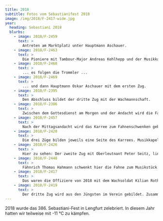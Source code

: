 ```yaml
---
title: 2018
subtitle: Fotos vom Sebastianifest 2018
image: /img/2018/F-2417-wide.jpg
year:
  heading: Sebastiani 2018
  blurbs:
    - image: 2018/F-2459
      text: >
        Antreten am Marktplatz unter Hauptmann Aschauer.
    - image: 2018/F-2463
      text: >
        Die Pioniere mit Tambour-Major Andreas Kohlhepp und der Musikkapelle führen den Marsch an, ...
    - image: 2018/F-2468
      text: >
        ... es folgen die Trommler ...
    - image: 2018/F-2469
      text: >
        ... und dann Hauptmann Oskar Aschauer mit dem ersten Zug.
    - image: 2018/F-2395
      text: >
        Den Abschluss bildet der dritte Zug mit der Wachmannschaft.
    - image: 2018/F-2386
      text: >
        Zwischen dem Gottesdienst am Morgen und der Andacht wird die Fahne am Marktplatz von der Wachmannschaft abwechselnd bewacht.
    - image: 2018/F-2457
      text: >
        Nach der Mittagsandacht wird das Karree zum Fahnenschwenken gebildet.
    - image: 2018/F-2420
      text: >
        Die drei Züge bilden jeweils eine Seite des Karrees. Musikkapelle, Trommler und die Pioniere, die vierte.
    - image: 2018/F-2426
      text: >
        Hier zu sehen: Der zweite Zug mit Oberleutnant Peter Seitz, links im Bild.
    - image: 2018/F-2448
      text: >
        Fähnrich Thomas Hahmann schwenkt hier die Fahne zum Musikstück "Über den Wellen".
    - image: 2018/F-2417
      text: >
        Das waren die Offiziere von 2018 mit dem Wachsoldat Kilian Roth, ganz links.
    - image: 2018/F-2419
      text: >
        Der dritte Zug wird aus den Jüngsten im Verein gebildet. Zusammen mit den Trommlern stellen sie den Nachwuchs für unsere Tradition.
---
```


2018 wurde das 386. Sebastiani-Fest in Lengfurt zelebriert. In diesem Jahr hatten wir teilweise mit -11&#x00A0;°C zu kämpfen.
